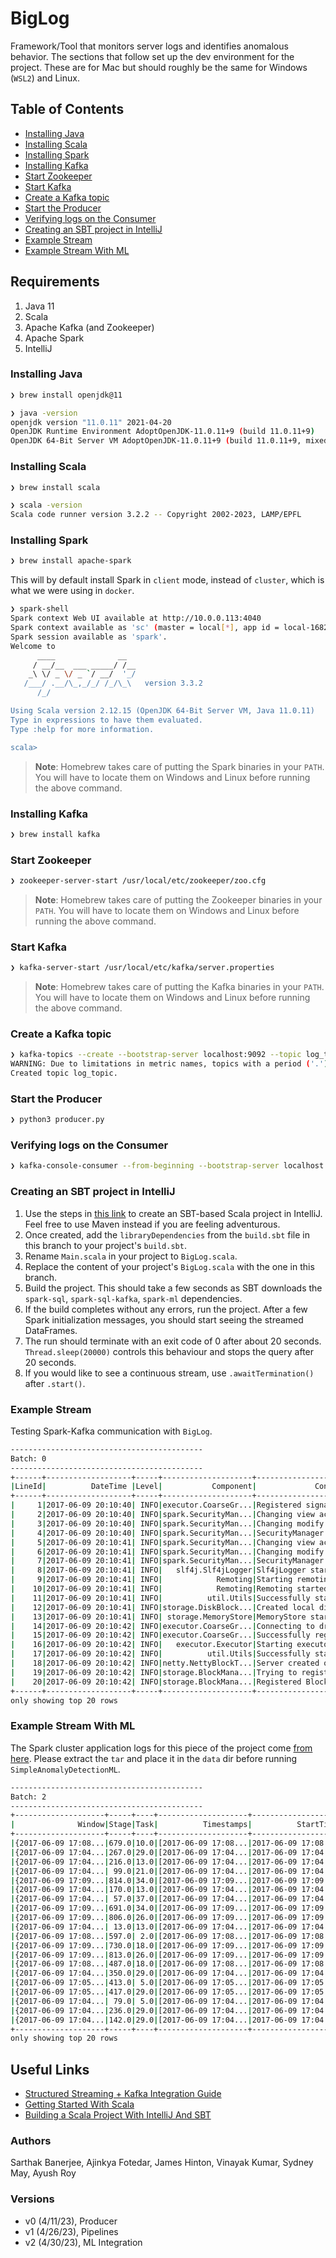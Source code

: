 # BigLog

Framework/Tool that monitors server logs and identifies anomalous behavior. The sections that follow set up the dev environment for the project. These are for Mac but should roughly be the same for Windows (`WSL2`) and Linux.

## Table of Contents

* [Installing Java](#installing-java)
* [Installing Scala](#installing-scala)
* [Installing Spark](#installing-spark)
* [Installing Kafka](#installing-kafka)
* [Start Zookeeper](#start-zookeeper)
* [Start Kafka](#start-kafka)
* [Create a Kafka topic](#create-a-kafka-topic)
* [Start the Producer](#start-the-producer)
* [Verifying logs on the Consumer](#verifying-logs-on-the-consumer)
* [Creating an SBT project in IntelliJ](#creating-an-sbt-project-in-intellij)
* [Example Stream](#example-stream)
* [Example Stream With ML](#example-stream-with-ml)

## Requirements

1. Java 11
2. Scala
3. Apache Kafka (and Zookeeper)
4. Apache Spark
5. IntelliJ

### Installing Java

```bash
❯ brew install openjdk@11
```

```bash
❯ java -version
openjdk version "11.0.11" 2021-04-20
OpenJDK Runtime Environment AdoptOpenJDK-11.0.11+9 (build 11.0.11+9)
OpenJDK 64-Bit Server VM AdoptOpenJDK-11.0.11+9 (build 11.0.11+9, mixed mode)
```

### Installing Scala

```bash
❯ brew install scala
```

```bash
❯ scala -version
Scala code runner version 3.2.2 -- Copyright 2002-2023, LAMP/EPFL
```

### Installing Spark

```bash
❯ brew install apache-spark
```

This will by default install Spark in `client` mode, instead of `cluster`, which is what we were using in `docker`.

```bash
❯ spark-shell
Spark context Web UI available at http://10.0.0.113:4040
Spark context available as 'sc' (master = local[*], app id = local-1682092096819).
Spark session available as 'spark'.
Welcome to
      ____              __
     / __/__  ___ _____/ /__
    _\ \/ _ \/ _ `/ __/  '_/
   /___/ .__/\_,_/_/ /_/\_\   version 3.3.2
      /_/

Using Scala version 2.12.15 (OpenJDK 64-Bit Server VM, Java 11.0.11)
Type in expressions to have them evaluated.
Type :help for more information.

scala>
```
> __Note__: Homebrew takes care of putting the Spark binaries in your `PATH`. You will have to locate them on Windows and Linux before running the above command.

### Installing Kafka

```bash
❯ brew install kafka
```

### Start Zookeeper

```bash
❯ zookeeper-server-start /usr/local/etc/zookeeper/zoo.cfg
```
> __Note__: Homebrew takes care of putting the Zookeeper binaries in your `PATH`. You will have to locate them on Windows and Linux before running the above command.

### Start Kafka

```bash
❯ kafka-server-start /usr/local/etc/kafka/server.properties
```
> __Note__: Homebrew takes care of putting the Kafka binaries in your `PATH`. You will have to locate them on Windows and Linux before running the above command.

### Create a Kafka topic

```bash
❯ kafka-topics --create --bootstrap-server localhost:9092 --topic log_topic
WARNING: Due to limitations in metric names, topics with a period ('.') or underscore ('_') could collide. To avoid issues it is best to use either, but not both.
Created topic log_topic.
```

### Start the Producer

```bash
❯ python3 producer.py
```

### Verifying logs on the Consumer

```bash
❯ kafka-console-consumer --from-beginning --bootstrap-server localhost:9092 --topic log_topic
```

### Creating an SBT project in IntelliJ

1. Use the steps in [this link](https://docs.scala-lang.org/getting-started/intellij-track/building-a-scala-project-with-intellij-and-sbt.html) to create an SBT-based Scala project in IntelliJ. Feel free to use Maven instead if you are feeling adventurous.
2. Once created, add the `libraryDependencies` from the `build.sbt` file in this branch to your project's `build.sbt`.
3. Rename `Main.scala` in your project to `BigLog.scala`.
4. Replace the content of your project's `BigLog.scala` with the one in this branch.
5. Build the project. This should take a few seconds as SBT downloads the `spark-sql`, `spark-sql-kafka`, `spark-ml` dependencies.
6. If the build completes without any errors, run the project. After a few Spark initialization messages, you should start seeing the streamed DataFrames.
7. The run should terminate with an exit code of 0 after about 20 seconds. `Thread.sleep(20000)` controls this behaviour and stops the query after 20 seconds.
8. If you would like to see a continuous stream, use `.awaitTermination()` after `.start()`.

### Example Stream

Testing Spark-Kafka communication with `BigLog`.

```bash
-------------------------------------------
Batch: 0
-------------------------------------------
+------+-------------------+-----+--------------------+--------------------+
|LineId|          DateTime |Level|           Component|             Content|
+------+-------------------+-----+--------------------+--------------------+
|     1|2017-06-09 20:10:40| INFO|executor.CoarseGr...|Registered signal...|
|     2|2017-06-09 20:10:40| INFO|spark.SecurityMan...|Changing view acl...|
|     3|2017-06-09 20:10:40| INFO|spark.SecurityMan...|Changing modify a...|
|     4|2017-06-09 20:10:40| INFO|spark.SecurityMan...|SecurityManager: ...|
|     5|2017-06-09 20:10:41| INFO|spark.SecurityMan...|Changing view acl...|
|     6|2017-06-09 20:10:41| INFO|spark.SecurityMan...|Changing modify a...|
|     7|2017-06-09 20:10:41| INFO|spark.SecurityMan...|SecurityManager: ...|
|     8|2017-06-09 20:10:41| INFO|   slf4j.Slf4jLogger|Slf4jLogger start...|
|     9|2017-06-09 20:10:41| INFO|            Remoting|Starting remoting\n |
|    10|2017-06-09 20:10:41| INFO|            Remoting|Remoting started;...|
|    11|2017-06-09 20:10:41| INFO|          util.Utils|Successfully star...|
|    12|2017-06-09 20:10:41| INFO|storage.DiskBlock...|Created local dir...|
|    13|2017-06-09 20:10:41| INFO| storage.MemoryStore|MemoryStore start...|
|    14|2017-06-09 20:10:42| INFO|executor.CoarseGr...|Connecting to dri...|
|    15|2017-06-09 20:10:42| INFO|executor.CoarseGr...|Successfully regi...|
|    16|2017-06-09 20:10:42| INFO|   executor.Executor|Starting executor...|
|    17|2017-06-09 20:10:42| INFO|          util.Utils|Successfully star...|
|    18|2017-06-09 20:10:42| INFO|netty.NettyBlockT...|Server created on...|
|    19|2017-06-09 20:10:42| INFO|storage.BlockMana...|Trying to registe...|
|    20|2017-06-09 20:10:42| INFO|storage.BlockMana...|Registered BlockM...|
+------+-------------------+-----+--------------------+--------------------+
only showing top 20 rows
```

### Example Stream With ML

The Spark cluster application logs for this piece of the project come [from here](https://zenodo.org/record/3227177#.ZE7plS3ML0o). Please extract the `tar` and place it in the `data` dir before running `SimpleAnomalyDetectionML`.

```bash
-------------------------------------------
Batch: 2
-------------------------------------------
+--------------------+-----+----+--------------------+-------------------+-------------------+--------+-------+----------------+
|              Window|Stage|Task|          Timestamps|          StartTime|            EndTime|Duration|Outlier|PredictedOutlier|
+--------------------+-----+----+--------------------+-------------------+-------------------+--------+-------+----------------+
|{2017-06-09 17:08...|679.0|10.0|[2017-06-09 17:08...|2017-06-09 17:08:58|2017-06-09 17:08:59|     1.0|   true|            true|
|{2017-06-09 17:04...|267.0|29.0|[2017-06-09 17:04...|2017-06-09 17:04:37|2017-06-09 17:04:37|     0.0|  false|           false|
|{2017-06-09 17:04...|216.0|13.0|[2017-06-09 17:04...|2017-06-09 17:04:31|2017-06-09 17:04:31|     0.0|  false|           false|
|{2017-06-09 17:04...| 99.0|21.0|[2017-06-09 17:04...|2017-06-09 17:04:13|2017-06-09 17:04:13|     0.0|  false|           false|
|{2017-06-09 17:09...|814.0|34.0|[2017-06-09 17:09...|2017-06-09 17:09:14|2017-06-09 17:09:14|     0.0|  false|           false|
|{2017-06-09 17:04...|170.0|13.0|[2017-06-09 17:04...|2017-06-09 17:04:25|2017-06-09 17:04:25|     0.0|  false|           false|
|{2017-06-09 17:04...| 57.0|37.0|[2017-06-09 17:04...|2017-06-09 17:04:08|2017-06-09 17:04:08|     0.0|  false|           false|
|{2017-06-09 17:09...|691.0|34.0|[2017-06-09 17:09...|2017-06-09 17:09:00|2017-06-09 17:09:00|     0.0|  false|           false|
|{2017-06-09 17:09...|806.0|26.0|[2017-06-09 17:09...|2017-06-09 17:09:13|2017-06-09 17:09:13|     0.0|  false|           false|
|{2017-06-09 17:04...| 13.0|13.0|[2017-06-09 17:04...|2017-06-09 17:04:01|2017-06-09 17:04:01|     0.0|  false|           false|
|{2017-06-09 17:08...|597.0| 2.0|[2017-06-09 17:08...|2017-06-09 17:08:49|2017-06-09 17:08:49|     0.0|  false|           false|
|{2017-06-09 17:09...|730.0|18.0|[2017-06-09 17:09...|2017-06-09 17:09:04|2017-06-09 17:09:04|     0.0|  false|           false|
|{2017-06-09 17:09...|813.0|26.0|[2017-06-09 17:09...|2017-06-09 17:09:13|2017-06-09 17:09:14|     1.0|   true|            true|
|{2017-06-09 17:08...|487.0|18.0|[2017-06-09 17:08...|2017-06-09 17:08:36|2017-06-09 17:08:36|     0.0|  false|           false|
|{2017-06-09 17:04...|350.0|29.0|[2017-06-09 17:04...|2017-06-09 17:04:46|2017-06-09 17:04:47|     1.0|   true|            true|
|{2017-06-09 17:05...|413.0| 5.0|[2017-06-09 17:05...|2017-06-09 17:05:02|2017-06-09 17:05:02|     0.0|  false|           false|
|{2017-06-09 17:05...|417.0|29.0|[2017-06-09 17:05...|2017-06-09 17:05:03|2017-06-09 17:05:03|     0.0|  false|           false|
|{2017-06-09 17:04...| 79.0| 5.0|[2017-06-09 17:04...|2017-06-09 17:04:11|2017-06-09 17:04:11|     0.0|  false|           false|
|{2017-06-09 17:04...|236.0|29.0|[2017-06-09 17:04...|2017-06-09 17:04:33|2017-06-09 17:04:33|     0.0|  false|           false|
|{2017-06-09 17:04...|142.0|29.0|[2017-06-09 17:04...|2017-06-09 17:04:20|2017-06-09 17:04:20|     0.0|  false|           false|
+--------------------+-----+----+--------------------+-------------------+-------------------+--------+-------+----------------+
only showing top 20 rows
```

## Useful Links

- [Structured Streaming + Kafka Integration Guide](https://spark.apache.org/docs/latest/structured-streaming-kafka-integration.html)
- [Getting Started With Scala](https://docs.scala-lang.org/getting-started/index.html)
- [Building a Scala Project With IntelliJ And SBT](https://docs.scala-lang.org/getting-started/intellij-track/building-a-scala-project-with-intellij-and-sbt.html)

### Authors

Sarthak Banerjee, Ajinkya Fotedar, James Hinton, Vinayak Kumar, Sydney May, Ayush Roy

### Versions

- v0 (4/11/23), Producer
- v1 (4/26/23), Pipelines
- v2 (4/30/23), ML Integration
